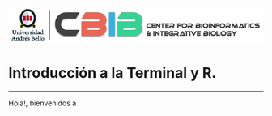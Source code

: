 ![banner](../images/logocbibhorizontal.png)
#  Introducción a la Terminal y R.
--------
Hola!, bienvenidos a 